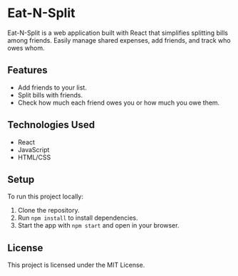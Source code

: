 # Eat-N-Split

Eat-N-Split is a web application built with React that simplifies splitting bills among friends. Easily manage shared expenses, add friends, and track who owes whom.

## Features

- Add friends to your list.
- Split bills with friends.
- Check how much each friend owes you or how much you owe them.

## Technologies Used

- React
- JavaScript
- HTML/CSS

## Setup

To run this project locally:

1. Clone the repository.
2. Run `npm install` to install dependencies.
3. Start the app with `npm start` and open in your browser.

## License

This project is licensed under the MIT License.
